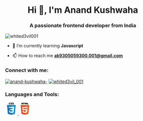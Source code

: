 <h1 align="center">Hi 👋, I'm Anand Kushwaha</h1>
<h3 align="center">A passionate frontend developer from India</h3>

<p align="left"> <img src="https://komarev.com/ghpvc/?username=whited3vil001&label=Profile%20views&color=0e75b6&style=flat" alt="whited3vil001" /> </p>

- 🌱 I’m currently learning **Javascript**

- 📫 How to reach me **ak9305059300.001@gmail.com**

<h3 align="left">Connect with me:</h3>
<p align="left">
<a href="https://linkedin.com/in/anand-kushwaha-" target="blank"><img align="center" src="https://raw.githubusercontent.com/rahuldkjain/github-profile-readme-generator/master/src/images/icons/Social/linked-in-alt.svg" alt="anand-kushwaha-" height="30" width="40" /></a>
<a href="https://www.hackerrank.com/whited3vil_001" target="blank"><img align="center" src="https://raw.githubusercontent.com/rahuldkjain/github-profile-readme-generator/master/src/images/icons/Social/hackerrank.svg" alt="whited3vil_001" height="30" width="40" /></a>
</p>

<h3 align="left">Languages and Tools:</h3>
<p align="left"> <a href="https://www.w3schools.com/css/" target="_blank" rel="noreferrer"> <img src="https://raw.githubusercontent.com/devicons/devicon/master/icons/css3/css3-original-wordmark.svg" alt="css3" width="40" height="40"/> </a>
<a href="https://www.w3.org/html/" target="_blank" rel="noreferrer"> <img src="https://raw.githubusercontent.com/devicons/devicon/master/icons/html5/html5-original-wordmark.svg" alt="html5" width="40" height="40"/> </a> </p>
